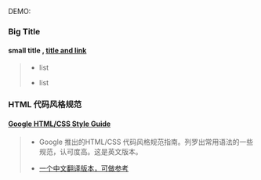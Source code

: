 DEMO:
### Big Title
#### small title , [**title and link**]()
> - list
> 
> - list


### HTML 代码风格规范

#### [Google HTML/CSS Style Guide](https://google.github.io/styleguide/htmlcssguide.html)
> - Google 推出的HTML/CSS 代码风格规范指南。列罗出常用语法的一些规范，认可度高。这是英文版本。
>
> - [一个中文翻译版本，可做参考](https://segmentfault.com/a/1190000007023192)